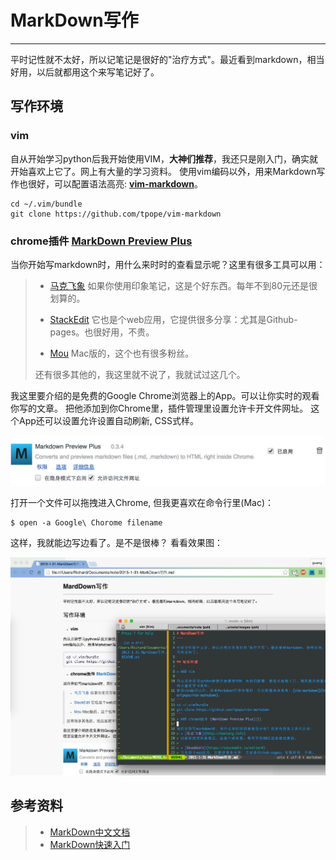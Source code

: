 # MarkDown写作
---

平时记性就不太好，所以记笔记是很好的"治疗方式"。最近看到markdown，相当好用，以后就都用这个来写笔记好了。

## 写作环境

### vim

自从开始学习python后我开始使用VIM，**大神们推荐**，我还只是刚入门，确实就开始喜欢上它了。网上有大量的学习资料。
使用vim编码以外，用来Markdown写作也很好，可以配置语法高亮: **[vim-markdown](https://github.com/tpope/vim-markdown)**。
```
cd ~/.vim/bundle
git clone https://github.com/tpope/vim-markdown
```
### chrome插件 [MarkDown Preview Plus][1]

当你开始写markdown时，用什么来时时的查看显示呢？这里有很多工具可以用：
> + [马克飞象](http://maxiang.info)
> 如果你使用印象笔记，这是个好东西。每年不到80元还是很划算的。
> 
> + [StackEdit](https://stackedit.io/editor#)
> 它也是个web应用，它提供很多分享：尤其是Github-pages。也很好用，不贵。
> 
> + [Mou](http://25.io/mou)
> Mac版的，这个也有很多粉丝。
> 
> 还有很多其他的，我这里就不说了，我就试过这几个。

我这里要介绍的是免费的Google Chrome浏览器上的App。可以让你实时的观看你写的文章。
把他添加到你Chrome里，插件管理里设置允许卡开文件网址。
这个App还可以设置允许设置自动刷新, CSS式样。

![Chrome设置允许打开文件网址](./.images/20150131_01.png)

打开一个文件可以拖拽进入Chrome, 但我更喜欢在命令行里(Mac)：

	$ open -a Google\ Chorome filename

这样，我就能边写边看了。是不是很棒？
看看效果图：

![效果](./.images/20150131_02.png)


## 参考资料
> + [MarkDown中文文档](http://wowubuntu.com/markdown/)
> + [MarkDown快速入门](http://wowubuntu.com/markdown/basic.html)

[1]: https://chrome.google.com/webstore/detail/markdown-preview-plus/febilkbfcbhebfnokafefeacimjdckgl

